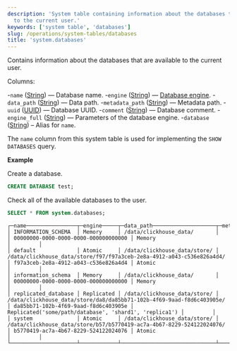 ```yaml
---
description: 'System table containing information about the databases that are available
  to the current user.'
keywords: ['system table', 'databases']
slug: /operations/system-tables/databases
title: 'system.databases'
---
```


Contains information about the databases that are available to the current user.

Columns:

-`name` ([String](../../sql-reference/data-types/string.md)) — Database name.
-`engine` ([String](../../sql-reference/data-types/string.md)) — [Database engine](../../engines/database-engines/index.md).
-`data_path` ([String](../../sql-reference/data-types/string.md)) — Data path.
-`metadata_path` ([String](../../sql-reference/data-types/enum.md)) — Metadata path.
-`uuid` ([UUID](../../sql-reference/data-types/uuid.md)) — Database UUID.
-`comment` ([String](../../sql-reference/data-types/enum.md)) — Database comment.
-`engine_full` ([String](../../sql-reference/data-types/enum.md)) — Parameters of the database engine.
-`database` ([String](../../sql-reference/data-types/string.md)) – Alias for `name`.

The `name` column from this system table is used for implementing the `SHOW DATABASES` query.

**Example**

Create a database.

```sql
CREATE DATABASE test;
```

Check all of the available databases to the user.

```sql
SELECT * FROM system.databases;
```

```text
┌─name────────────────┬─engine─────┬─data_path────────────────────┬─metadata_path─────────────────────────────────────────────────────────┬─uuid─────────────────────────────────┬─engine_full────────────────────────────────────────────┬─comment─┐
│ INFORMATION_SCHEMA  │ Memory     │ /data/clickhouse_data/       │                                                                       │ 00000000-0000-0000-0000-000000000000 │ Memory                                                 │         │
│ default             │ Atomic     │ /data/clickhouse_data/store/ │ /data/clickhouse_data/store/f97/f97a3ceb-2e8a-4912-a043-c536e826a4d4/ │ f97a3ceb-2e8a-4912-a043-c536e826a4d4 │ Atomic                                                 │         │
│ information_schema  │ Memory     │ /data/clickhouse_data/       │                                                                       │ 00000000-0000-0000-0000-000000000000 │ Memory                                                 │         │
│ replicated_database │ Replicated │ /data/clickhouse_data/store/ │ /data/clickhouse_data/store/da8/da85bb71-102b-4f69-9aad-f8d6c403905e/ │ da85bb71-102b-4f69-9aad-f8d6c403905e │ Replicated('some/path/database', 'shard1', 'replica1') │         │
│ system              │ Atomic     │ /data/clickhouse_data/store/ │ /data/clickhouse_data/store/b57/b5770419-ac7a-4b67-8229-524122024076/ │ b5770419-ac7a-4b67-8229-524122024076 │ Atomic                                                 │         │
└─────────────────────┴────────────┴──────────────────────────────┴───────────────────────────────────────────────────────────────────────┴──────────────────────────────────────┴────────────────────────────────────────────────────────┴─────────┘

```
